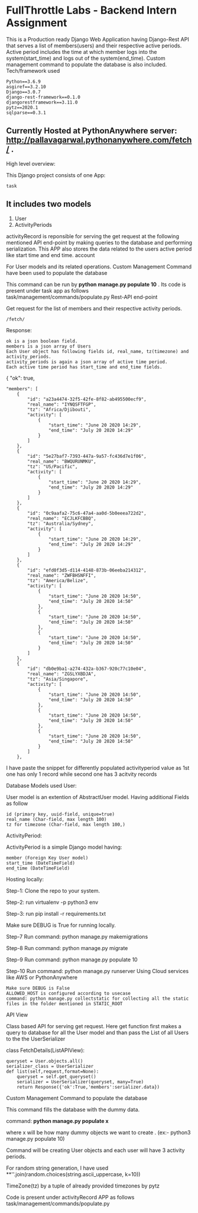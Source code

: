 
# FullThrottle Labs - Backend Intern Assignment

This is a Production ready Django Web Application having Django-Rest API that serves a list of members(users) and their respective active periods. Active period includes the time at which member logs into the system(start_time) and logs out of the system(end_time). Custom management command to populate the database is also included.
Tech/framework used

    Python==3.6.9
    asgiref==3.2.10
    Django==3.0.7
    django-rest-framework==0.1.0
    djangorestframework==3.11.0
    pytz==2020.1
    sqlparse==0.3.1


## Currently Hosted at PythonAnywhere server: http://pallavagarwal.pythonanywhere.com/fetch/ .



High level overview:

This Django project consists of one App:

    task

## It includes two models

1. User
2. ActivityPeriods

activityRecord is reponsible for serving the get request at the following mentioned API end-point by making queries to the database and performing serialization. This APP also stores the data related to the users active period like start time and end time.
account

For User models and its related operations.
Custom Management Command have been used to populate the database

This command can be run by **python manage.py populate 10** .
Its code is present under task app as follows task/management/commands/populate.py
Rest-API end-point

Get request for the list of members and their respective activity periods.

    /fetch/

Response:

    ok is a json boolean field.
    members is a json array of Users
    Each User object has following fields id, real_name, tz(timezone) and activity_periods.
    activity_periods is again a json array of active time period.
    Each active time period has start_time and end_time fields.

{
    "ok": true,
    
    "members": [
        {
            "id": "a23a4474-32f5-42fe-8f82-ab495500ecf9",
            "real_name": "IYNQSFTFGP",
            "tz": "Africa/Djibouti",
            "activity": [
                {
                    "start_time": "June 20 2020 14:29",
                    "end_time": "July 20 2020 14:29"
                }
            ]
        },
        {
            "id": "5e27baf7-7393-447a-9a57-fc436d7e1f06",
            "real_name": "BWQURUNMKU",
            "tz": "US/Pacific",
            "activity": [
                {
                    "start_time": "June 20 2020 14:29",
                    "end_time": "July 20 2020 14:29"
                }
            ]
        },
        {
            "id": "0c9aafa2-75c6-47a4-aa0d-5b0eeea722d2",
            "real_name": "ECJLKFCBBQ",
            "tz": "Australia/Sydney",
            "activity": [
                {
                    "start_time": "June 20 2020 14:29",
                    "end_time": "July 20 2020 14:29"
                }
            ]
        },
        {
            "id": "efd0f3d5-d114-4148-873b-06eeba214312",
            "real_name": "ZWFBHSNFFI",
            "tz": "America/Belize",
            "activity": [
                {
                    "start_time": "June 20 2020 14:50",
                    "end_time": "July 20 2020 14:50"
                },
                {
                    "start_time": "June 20 2020 14:50",
                    "end_time": "July 20 2020 14:50"
                },
                {
                    "start_time": "June 20 2020 14:50",
                    "end_time": "July 20 2020 14:50"
                }
            ]
        },
        {
            "id": "db0e9ba1-a274-432a-b367-920c77c10e04",
            "real_name": "ZGSLYXBDJA",
            "tz": "Asia/Singapore",
            "activity": [
                {
                    "start_time": "June 20 2020 14:50",
                    "end_time": "July 20 2020 14:50"
                },
                {
                    "start_time": "June 20 2020 14:50",
                    "end_time": "July 20 2020 14:50"
                },
                {
                    "start_time": "June 20 2020 14:50",
                    "end_time": "July 20 2020 14:50"
                }
            ]
        },


I have paste the snippet for differently populated activityperiod value as 1st one has only 1 record while second one has 3 acitvity records

Database Models used
User:

User model is an extention of AbstractUser model.
Having additional Fields as follow

    id (primary key, uuid-field, unique=true)
    real_name (Char-field, max length 100)
    tz for timezone (Char-field, max length 100,)

ActivityPeriod:

ActivityPeriod is a simple Django model having:

    member (Foreign Key User model)
    start_time (DateTimeField)
    end_time (DateTimeField)

Hosting locally:

Step-1: Clone the repo to your system.

Step-2: run virtualenv -p python3 env

Step-3: run pip install -r requirements.txt 

Make sure DEBUG is True for running locally.

Step-7 Run command: python manage.py makemigrations

Step-8 Run command: python manage.py migrate

Step-9 Run command: python manage.py populate 10

Step-10 Run command: python manage.py runserver
Using Cloud services like AWS or PythonAnywhere

    Make sure DEBUG is False
    ALLOWED_HOST is configured according to usecase
    command: python manage.py collectstatic for collecting all the static files in the folder mentioned in STATIC_ROOT

API View

Class based API for serving get request. Here get function first makes a query to database for all the User model and than pass the List of all Users to the the UserSerializer

class FetchDetails(ListAPIView):

    queryset = User.objects.all()
    serializer_class = UserSerializer
    def list(self,request,format=None):
        queryset = self.get_queryset()
        serializer = UserSerializer(queryset, many=True)
        return Response({'ok':True,'members':serializer.data})

Custom Management Command to populate the database

This command fills the database with the dummy data.

command: **python manage.py populate x**

where x will be how many dummy objects we want to create . (ex:- python3 manage.py populate 10)

Command will be creating  User objects and each user will have 3 activity periods.

For random string generation, I have used **''.join(random.choices(string.ascii_uppercase, k=10))

TimeZone(tz) by a tuple of already provided timezones by pytz

Code is present under activityRecord APP as follows task/management/commands/populate.py
